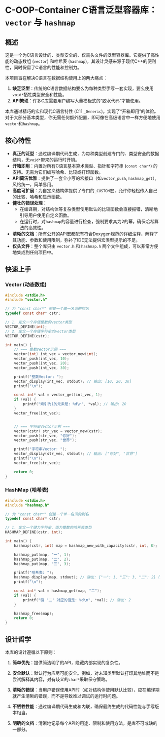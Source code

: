 # C-OOP-Container C语言泛型容器库：`vector` 与 `hashmap`

## 概述

这是一个为C语言设计的、类型安全的、仅需头文件的泛型容器库。它提供了高性能的动态数组 (`vector`) 和哈希表 (`hashmap`)，其设计灵感来源于现代C++的便利性，同时保留了C语言的性能和控制力。

本项目旨在解决C语言在数据结构使用上的两大痛点：
1.  **缺乏泛型**：传统的C语言数据结构要么为每种类型手写一套实现，要么使用`void*`牺牲类型安全和性能。
2.  **API繁琐**：许多C库需要用户编写大量模板式的“胶水代码”才能使用。

本库通过精巧的宏和现代C语言特性 (C11 `_Generic`)，实现了“开箱即用”的体验。对于大部分基本类型，你无需任何额外配置，即可像在高级语言中一样方便地使用`vector`和`hashmap`。

## 核心特性

*   **真正的泛型**：通过编译期代码生成，为每种类型创建专门的、类型安全的数据结构，无`void*`带来的运行时开销。
*   **开箱即用**：内置对所有C语言基本算术类型、指针和字符串 (`const char*`) 的支持。无需为它们编写哈希、比较或打印函数。
*   **API简洁优雅**：提供了一套全小写的宏接口（如`vector_push`, `hashmap_get`），风格统一，简单易用。
*   **高度可扩展**：为自定义结构体提供了专门的`_CUSTOM`宏，允许你轻松传入自己的比较、哈希和显示函数。
*   **健壮的错误处理**：
    *   在编译期，对结构体等复杂类型使用默认的比较函数会直接报错，清晰地引导用户使用自定义函数。
    *   在运行时，对`hashmap`的容量进行检查，强制要求其为2的幂，确保哈希算法的高效性。
*   **清晰的文档**：所有公开的API宏都配有符合Doxygen规范的详细注释，解释了其功能、参数和使用限制，弥补了IDE无法提供宏类型提示的不足。
*   **仅头文件**：整个库只由 `vector.h` 和 `hashmap.h` 两个文件组成，可以非常方便地集成到任何项目中。

## 快速上手

### Vector (动态数组)

```c
#include <stdio.h>
#include "vector.h"

// 为 "const char*" 创建一个单一名词的别名
typedef const char* cstr;

// 1. 定义一个存储整数的vector类型
VECTOR_DEFINE(int);
// 2. 定义一个存储字符串的vector类型
VECTOR_DEFINE(cstr);

int main() {
    // === 整数Vector示例 ===
    vector(int) int_vec = vector_new(int);
    vector_push(int_vec, 10);
    vector_push(int_vec, 20);
    vector_push(int_vec, 30);

    printf("整数Vector: ");
    vector_display(int_vec, stdout); // 输出: [10, 20, 30]
    printf("\n");

    const int* val = vector_get(int_vec, 1);
    if (val) {
        printf("索引为1的元素是: %d\n", *val); // 输出: 20
    }
    vector_free(int_vec);


    // === 字符串Vector示例 ===
    vector(cstr) str_vec = vector_new(cstr);
    vector_push(str_vec, "你好");
    vector_push(str_vec, "世界");

    printf("字符串Vector: ");
    vector_display(str_vec, stdout); // 输出: ["你好", "世界"]
    printf("\n");
    vector_free(str_vec);

    return 0;
}
```

### HashMap (哈希表)

```c
#include <stdio.h>
#include "hashmap.h"

// 为 "const char*" 创建一个单一名词的别名
typedef const char* cstr;

// 1. 定义一个键为字符串、值为整数的哈希表类型
HASHMAP_DEFINE(cstr, int);

int main() {
    hashmap(cstr, int) map = hashmap_new_with_capacity(cstr, int, 8);

    hashmap_put(map, "一", 1);
    hashmap_put(map, "二", 2);
    hashmap_put(map, "三", 3);

    printf("哈希表: ");
    hashmap_display(map, stdout); // 输出: {"一": 1, "三": 3, "二": 2} (顺序不定)
    printf("\n");

    const int* val = hashmap_get(map, "二");
    if (val) {
        printf("键 '二' 对应的值是: %d\n", *val); // 输出: 2
    }

    hashmap_free(map);
    return 0;
}
```

## 设计哲学

本库的设计遵循以下原则：
1.  **简单优先**：提供简洁明了的API，隐藏内部实现的复杂性。
2.  **安全默认**：默认行为应尽可能安全。例如，对未知类型默认打印其地址而不是尝试解释其内容，对有歧义的`char*`采取保守策略。
3.  **清晰的错误**：当用户错误使用API时（如对结构体使用默认比较），应在编译期就产生清晰的错误，而不是导致难以调试的运行时问题。
4.  **不牺牲性能**：通过编译期代码生成和内联，确保最终生成的代码性能与手写版本相当。

5.  **明确的文档**：清晰地记录每个API的用途、限制和使用方法，是库不可或缺的一部分。
